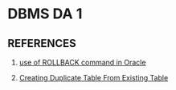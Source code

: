 # DBMS DA 1

## REFERENCES

1. [use of ROLLBACK command in Oracle](https://stackoverflow.com/a/51974974/10469084)

2. [Creating Duplicate Table From Existing Table](https://stackoverflow.com/a/8998168/10469084)
